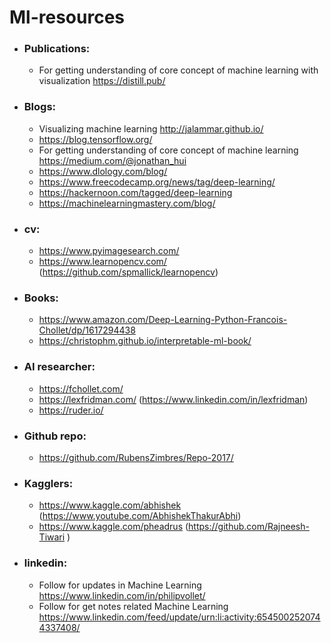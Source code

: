 # Ml-resources

* ### Publications:
  - For getting understanding of core concept of machine learning with visualization https://distill.pub/

* ### Blogs:
  - Visualizing machine learning http://jalammar.github.io/ 
  - https://blog.tensorflow.org/
  - For getting understanding of core concept of machine learning https://medium.com/@jonathan_hui
  - https://www.dlology.com/blog/
  - https://www.freecodecamp.org/news/tag/deep-learning/
  - https://hackernoon.com/tagged/deep-learning
  - https://machinelearningmastery.com/blog/

* ### cv:
  - https://www.pyimagesearch.com/ 
  - https://www.learnopencv.com/ (https://github.com/spmallick/learnopencv)


* ### Books:
  - https://www.amazon.com/Deep-Learning-Python-Francois-Chollet/dp/1617294438
  - https://christophm.github.io/interpretable-ml-book/


* ### AI researcher:
  - https://fchollet.com/
  - https://lexfridman.com/ (https://www.linkedin.com/in/lexfridman)
  - https://ruder.io/

* ### Github repo:  
  - https://github.com/RubensZimbres/Repo-2017/

* ### Kagglers:
  - https://www.kaggle.com/abhishek (https://www.youtube.com/AbhishekThakurAbhi)
  - https://www.kaggle.com/pheadrus (https://github.com/Rajneesh-Tiwari )


* ### linkedin:
  - Follow for updates in Machine Learning https://www.linkedin.com/in/philipvollet/
  - Follow for get notes related Machine Learning https://www.linkedin.com/feed/update/urn:li:activity:6545002520744337408/

